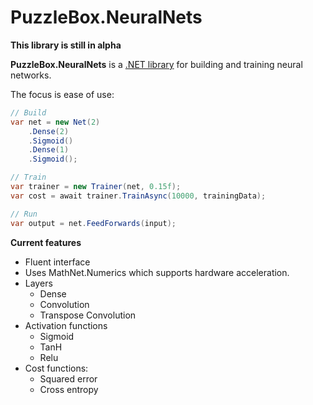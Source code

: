 # PuzzleBox.NeuralNets

__This library is still in alpha__

**PuzzleBox.NeuralNets** is a [.NET library](https://www.nuget.org/packages/PuzzleBox.NeuralNets/0.1.0) for building and training neural networks.

The focus is ease of use:

```c#
// Build
var net = new Net(2)
    .Dense(2)
    .Sigmoid()
    .Dense(1)
    .Sigmoid();

// Train
var trainer = new Trainer(net, 0.15f);
var cost = await trainer.TrainAsync(10000, trainingData);

// Run
var output = net.FeedForwards(input);
```

**Current features**

* Fluent interface
* Uses MathNet.Numerics which supports hardware acceleration.
* Layers
  * Dense
  * Convolution
  * Transpose Convolution
* Activation functions
  * Sigmoid
  * TanH
  * Relu
* Cost functions:
  * Squared error
  * Cross entropy
